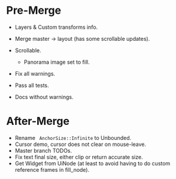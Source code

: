 # Pre-Merge

* Layers & Custom transforms info.

* Merge master -> layout (has some scrollable updates).
* Scrollable.
    - Panorama image set to fill.

* Fix all warnings.
* Pass all tests.
* Docs without warnings.

# After-Merge

* Rename ` AnchorSize::Infinite` to Unbounded.
* Cursor demo, cursor does not clear on mouse-leave.
* Master branch TODOs.
* Fix text final size, either clip or return accurate size.
* Get Widget from UiNode (at least to avoid having to do custom reference frames in fill_node).